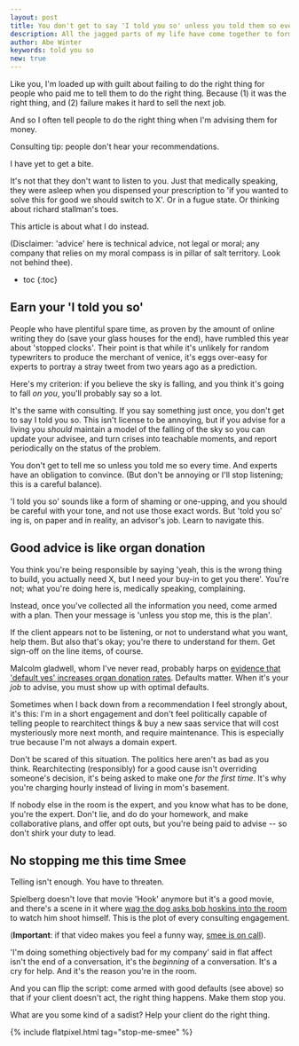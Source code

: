 ```yaml
---
layout: post
title: You don't get to say 'I told you so' unless you told them so every time
description: All the jagged parts of my life have come together to form a complete and mystical whole
author: Abe Winter
keywords: told you so
new: true
---
```


Like you, I'm loaded up with guilt about failing to do the right thing for people who paid me to tell them to do the right thing.
Because
(1) it was the right thing, and
(2) failure makes it hard to sell the next job.

And so I often tell people to do the right thing when I'm advising them for money.

Consulting tip: people don't hear your recommendations.

I have yet to get a bite.

It's not that they don't want to listen to you.
Just that medically speaking, they were asleep when you dispensed your prescription to 'if you wanted to solve this for good we should switch to X'.
Or in a fugue state.
Or thinking about richard stallman's toes.

This article is about what I do instead.

(Disclaimer: 'advice' here is technical advice, not legal or moral; any company that relies on my moral compass is in pillar of salt territory. Look not behind thee).

* toc
{:toc}

## Earn your 'I told you so'

People who have plentiful spare time, as proven by the amount of online writing they do
(save your glass houses for the end),
have rumbled this year about 'stopped clocks'.
Their point is that while it's unlikely for random typewriters to produce the merchant of venice, it's eggs over-easy for experts to portray a stray tweet from two years ago as a prediction.

Here's my criterion: if you believe the sky is falling, and you think it's going to fall *on you*, you'll probably say so a lot.

It's the same with consulting.
If you say something just once, you don't get to say I told you so.
This isn't license to be annoying, but if you advise for a living you *should* maintain a model of the falling of the sky so you can update your advisee,
and turn crises into teachable moments,
and report periodically on the status of the problem.

You don't get to tell me so unless you told me so every time.
And experts have an obligation to convince.
(But don't be annoying or I'll stop listening; this is a careful balance).

'I told you so' sounds like a form of shaming or one-upping, and you should be careful with your tone, and not use those exact words.
But 'told you so' ing is, on paper and in reality, an advisor's job.
Learn to navigate this.

## Good advice is like organ donation

You think you're being responsible by saying
'yeah, this is the wrong thing to build, you actually need X, but I need your buy-in to get you there'.
You're not; what you're doing here is, medically speaking, complaining.

Instead, once you've collected all the information you need, come armed with a plan.
Then your message is 'unless you stop me, this is the plan'.

If the client appears not to be listening, or not to understand what you want, help them.
But also that's okay; you're there to understand for them.
Get sign-off on the line items, of course.

Malcolm gladwell, whom I've never read, probably harps on [evidence that 'default yes' increases organ donation rates](https://www.ncbi.nlm.nih.gov/pmc/articles/PMC3458339/).
Defaults matter.
When it's your *job* to advise, you must show up with optimal defaults.

Sometimes when I back down from a recommendation I feel strongly about, it's this:
I'm in a short engagement and don't feel politically capable of telling people to rearchitect things & buy a new saas service that will cost mysteriously more next month, and require maintenance.
This is especially true because I'm not always a domain expert.

Don't be scared of this situation.
The politics here aren't as bad as you think.
Rearchitecting (responsibly) for a good cause isn't overriding someone's decision, it's being asked to make one *for the first time*.
It's why you're charging hourly instead of living in mom's basement.

If nobody else in the room is the expert, and you know what has to be done, you're the expert.
Don't lie, and do do your homework, and make collaborative plans, and offer opt outs, but you're being paid to advise --
so don't shirk your duty to lead.

## No stopping me this time Smee

Telling isn't enough.
You have to threaten.

Spielberg doesn't love that movie 'Hook' anymore but it's a good movie,
and there's a scene in it where [wag the dog asks bob hoskins into the room](https://www.youtube.com/watch?v=lbv1DE0-JBE) to watch him shoot himself.
This is the plot of every consulting engagement.

(**Important**: if that video makes you feel a funny way, [smee is on call](https://suicidepreventionlifeline.org/)).

'I'm doing something objectively bad for my company' said in flat affect isn't the end of a conversation, it's the *beginning* of a conversation.
It's a cry for help.
And it's the reason you're in the room.

And you can flip the script:
come armed with good defaults (see above) so that if your client doesn't act, the right thing happens.
Make them stop you.

What are you some kind of a sadist?
Help your client do the right thing.

{% include flatpixel.html tag="stop-me-smee" %}
